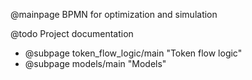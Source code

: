 @mainpage BPMN for optimization and simulation

@todo Project documentation

- @subpage token_flow_logic/main "Token flow logic"
- @subpage models/main "Models"
